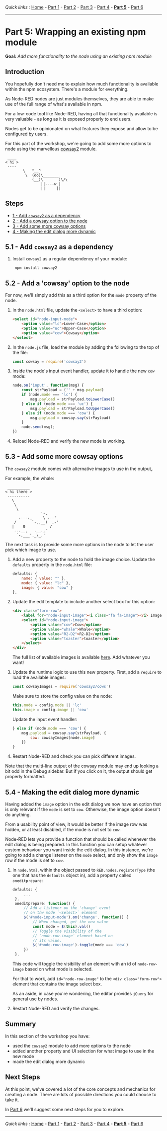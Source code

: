 *Quick links :*
[Home](/README.md) - [Part 1](../part1/README.md) - [Part 2](../part2/README.md) - [Part 3](../part3/README.md) - [Part 4](../part4/README.md) - [**Part 5**](../part5/README.md) - [Part 6](../part6/README.md)
***

# Part 5: Wrapping an existing npm module

**Goal:** *Add more functionality to the node using an existing npm module*

## Introduction

You hopefully don't need me to explain how much functionality is available within
the npm ecosystem. There's a module for everything.

As Node-RED nodes are just modules themselves, they are able to make use of the
full range of what's available in npm.

For a low-code tool like Node-RED, having all that functionality available is very
valuable - as long as it is exposed properly to end users.

Nodes get to be opinionated on what features they expose and allow to be configured
by users.

For this part of the workshop, we're going to add some more options to node using
the marvellous [cowsay2](https://github.com/johnnysprinkles/cowsay) module.

```
 ____
< hi >
 ----
        \   ^__^
         \  (oo)\_______
            (__)\       )\/\
                ||----w |
                ||     ||
```

## Steps

 - [1 - Add `cowsay2` as a dependency](#51---add-cowsay2-as-a-dependency)
 - [2 - Add a cowsay option to the node](#52---add-a-cowsay-option-to-the-node)
 - [3 - Add some more cowsay options](#53---add-some-more-cowsay-options)
 - [4 - Making the edit dialog more dynamic](#54---making-the-edit-dialog-more-dynamic)

## 5.1 - Add `cowsay2` as a dependency

1. Install `cowsay2` as a regular dependency of your module:

        npm install cowsay2

## 5.2 - Add a 'cowsay' option to the node

For now, we'll simply add this as a third option for the `mode` property of the node.

1. In the `node.html` file, update the `<select>` to have a third option:

    ```html
    <select id="node-input-mode">
        <option value="lc">Lower-Case</option>
        <option value="uc">Upper-Case</option>
        <option value="cow">Cowsay</option>
    </select>
    ```

2. In the `node.js` file, load the module by adding the following to the top of
   the file:

   ```javascript
   const cowsay = require('cowsay2')
   ```

3. Inside the node's input event handler, update it to handle the new `cow` mode:

    ```javascript
    node.on('input', function(msg) {
        const strPayload = ('' + msg.payload)
        if (node.mode === 'lc') {
            msg.payload = strPayload.toLowerCase()
        } else if (node.mode === 'uc') {
            msg.payload = strPayload.toUpperCase()
        } else if (node.mode === 'cow') {
            msg.payload = cowsay.say(strPayload)
        }
        node.send(msg);
    })
    ```

4. Reload Node-RED and verify the new mode is working.

## 5.3 - Add some more cowsay options

The `cowsay2` module comes with alternative images to use in the output,.

For example, the whale:

```
 __________
< hi there >
 ----------
   \
    \
     \
                '-.
      .---._     \ .--'
    /       `-..__)  ,-'
   |    0           /
    --.__,   .__.,`
     `-.___'._\_.'
```

The next task is to provide some more options in the node to let the user
pick which image to use.

1. Add a new property to the node to hold the image choice. Update the `defaults`
   property in the `node.html` file:

    ```javascript
    defaults: {
        name: { value: "" },
        mode: { value: "lc" },
        image: { value: "cow" }
    },
    ```

2. Update the edit template to include another select box for this option:

    ```html
    <div class="form-row">
        <label for="node-input-image"><i class="fa fa-image"></i> Image</label>
        <select id="node-input-image">
            <option value="cow">Cow</option>
            <option value="whale">Whale</option>
            <option value="R2-D2">R2-D2</option>
            <option value="toaster">toaster</option>            
        </select>
    </div>
    ```

    The full list of available images is available [here](https://github.com/johnnysprinkles/cowsay/tree/master/cows). Add whatever you want!

3. Update the runtime logic to use this new property. First, add a `require`
   to load the available images:
   
   ```javascript
   const cowsayImages = require('cowsay2/cows')
   ```
   
   Make sure to store the config value on the node:

    ```javascript
    this.mode = config.mode || 'lc'
    this.image = config.image || 'cow'
    ```

    Update the input event handler:

    ```javascript
    } else if (node.mode === 'cow') {
        msg.payload = cowsay.say(strPayload, { 
            cow: cowsayImages[node.image]
        })
    }
    ```

4. Restart Node-RED and check you can pick different images.

Note that the multi-line output of the cowsay module may end up looking a bit
odd in the Debug sidebar. But if you click on it, the output should get
properly formatted.

## 5.4 - Making the edit dialog more dynamic

Having added the `image` option in the edit dialog we now have an option
that is only relevant if the `mode` is set to `cow`. Otherwise, the image option
doesn't do anything.

From a usability point of view, it would be better if the image row was hidden,
or at least disabled, if the mode is not set to `cow`.

Node-RED lets you provide a function that should be called whenever the edit dialog
is being prepared. In this function you can setup whatever custom behaviour you
want inside the edit dialog. In this instance, we're going to add a change listener
on the `mode` select, and only show the `image` row if the mode is set to `cow`.

1. In `node.html`, within the object passed to `RED.nodes.registerType` (the one
   that has the `defaults` object in), add a property called `oneditprepare`:

   ```javascript
   defaults: {
        ...
    },
    oneditprepare: function() {
        // Add a listener on the 'change' event
        // on thw mode `<select>` element
        $('#node-input-mode').on('change', function() {
            // When changed, get the new value
            const mode = $(this).val()
            // Toggle the visibility of the
            // `node-row-image` element based on
            // its value.
            $('#node-row-image').toggle(mode === 'cow')
        })
    },
    ```

    This code will toggle the visibility of an element with an id of `node-row-image`
    based on what mode is selected.

    For that to work, add `id="node-row-image"` to the `<div class="form-row">`
    element that contains the image select box.

    As an aside, in case you're wondering, the editor provides `jQuery` for
    general use by nodes.

2. Restart Node-RED and verify the changes.


## Summary

In this section of the workshop you have:

 - used the `cowsay2` module to add more options to the node
 - added another property and UI selection for what image to use in the new mode
 - made the edit dialog more dynamic


## Next Steps

At this point, we've covered a lot of the core concepts and mechanics for creating
a node. There are lots of possible directions you could choose to take it.

In [Part 6](../part6/README.md) we'll suggest some next steps for you to explore.

***
*Quick links :*
[Home](/README.md) - [Part 1](../part1/README.md) - [Part 2](../part2/README.md) - [Part 3](../part3/README.md) - [Part 4](../part4/README.md) - [**Part 5**](../part5/README.md) - [Part 6](../part6/README.md)
